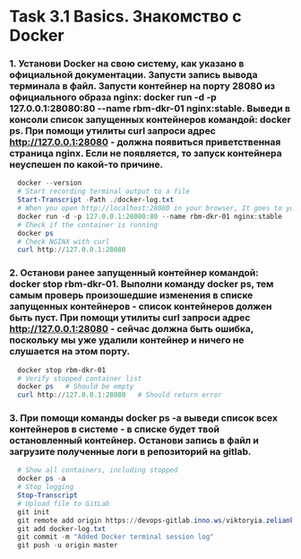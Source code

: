 # Task 3.1 Basics. Знакомство с Docker
### 1. Установи Docker на свою систему, как указано в официальной документации. Запусти запись вывода терминала в файл. Запусти контейнер на порту 28080 из официального образа nginx: docker run -d -p 127.0.0.1:28080:80 --name rbm-dkr-01 nginx:stable. Выведи в консоли список запущенных контейнеров командой: docker ps. При помощи утилиты curl запроси адрес http://127.0.0.1:28080 - должна появиться приветственная страница nginx. Если не появляется, то запуск контейнера неуспешен по какой-то причине.
```powershell
  docker --version
  # Start recording terminal output to a file
  Start-Transcript -Path ./docker-log.txt
  # When you open http://localhost:28080 in your browser, It goes to your machine's port 28080, Docker forwards that traffic into the container’s port 80,And Nginx handles the request inside the container. -d flag stands for detached mode (in background, so you don't see logs in terminal in real time)
  docker run -d -p 127.0.0.1:28080:80 --name rbm-dkr-01 nginx:stable
  # Check if the container is running
  docker ps
  # Check NGINX with curl
  curl http://127.0.0.1:28080
```
### 2. Останови ранее запущенный контейнер командой: docker stop rbm-dkr-01. Выполни команду docker ps, тем самым проверь произошедшие изменения в списке запущенных контейнеров - список контейнеров должен быть пуст. При помощи утилиты curl запроси адрес http://127.0.0.1:28080 - сейчас должна быть ошибка, поскольку мы уже удалили контейнер и ничего не слушается на этом порту.
```powershell
  docker stop rbm-dkr-01
  # Verify stopped container list
  docker ps   # Should be empty
  curl http://127.0.0.1:28080   # Should return error
```
### 3. При помощи команды docker ps -a выведи список всех контейнеров в системе - в списке будет твой остановленный контейнер. Останови запись в файл и загрузите полученные логи в репозиторий на gitlab.
```powershell
  # Show all containers, including stopped
  docker ps -a
  # Stop logging
  Stop-Transcript
  # Upload file to GitLab
  git init
  git remote add origin https://devops-gitlab.inno.ws/viktoryia.zeliankevich/docker-task1.git
  git add docker-log.txt
  git commit -m "Added Docker terminal session log"
  git push -u origin master
```